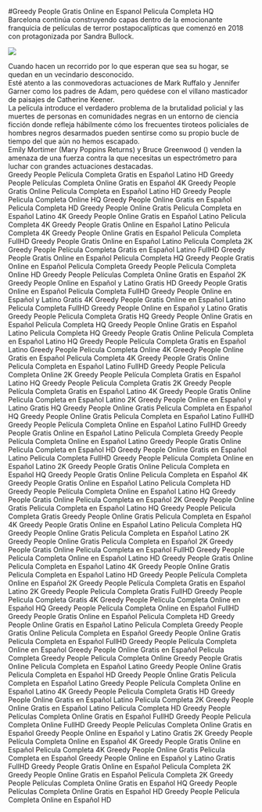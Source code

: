 #Greedy People Gratis Online en Espanol Pelicula Completa HQ  
 Barcelona continúa construyendo capas dentro de la emocionante franquicia de películas de terror postapocalípticas que comenzó en 2018 con  protagonizada por Sandra Bullock.  
  
[![](https://i.imgur.com/qSNzIqt.png)](https://movie.rssnews.media/oMafCuM.php)  
  
Cuando hacen un recorrido por lo que esperan que sea su hogar, se quedan en un vecindario desconocido.  
Esté atento a las conmovedoras actuaciones de Mark Ruffalo y Jennifer Garner como los padres de Adam, pero quédese con el villano masticador de paisajes de Catherine Keener.  
La película introduce el verdadero problema de la brutalidad policial y las muertes de personas en comunidades negras en un entorno de ciencia ficción donde refleja hábilmente cómo los frecuentes tiroteos policiales de hombres negros desarmados pueden sentirse como su propio bucle de tiempo del que aún no hemos escapado.  
Emily Mortimer (Mary Poppins Returns) y Bruce Greenwood () venden la amenaza de una fuerza contra la que necesitas un espectrómetro para luchar con grandes actuaciones destacadas.  
Greedy People Película Completa Gratis en Español Latino HD
Greedy People Películas Completa Online Gratis en Español 4K
Greedy People Gratis Online Pelicula Completa en Español Latino HD
Greedy People Pelicula Completa Online HQ
Greedy People Online Gratis en Español Pelicula Completa HD
Greedy People Online Gratis Pelicula Completa en Español Latino 4K
Greedy People Online Gratis en Español Latino Pelicula Completa 4K
Greedy People Gratis Online en Español Latino Pelicula Completa 4K
Greedy People Online Gratis en Español Pelicula Completa FullHD
Greedy People Gratis Online en Español Latino Pelicula Completa 2K
Greedy People Película Completa Gratis en Español Latino FullHD
Greedy People Gratis Online en Español Pelicula Completa HQ
Greedy People Gratis Online en Español Pelicula Completa
Greedy People Pelicula Completa Online HD
Greedy People Películas Completa Online Gratis en Español 2K
Greedy People Online en Español y Latino Gratis HD
Greedy People Gratis Online en Español Pelicula Completa FullHD
Greedy People Online en Español y Latino Gratis 4K
Greedy People Gratis Online en Español Latino Pelicula Completa FullHD
Greedy People Online en Español y Latino Gratis
Greedy People Pelicula Completa Gratis HQ
Greedy People Online Gratis en Español Pelicula Completa HQ
Greedy People Online Gratis en Español Latino Pelicula Completa HQ
Greedy People Gratis Online Pelicula Completa en Español Latino HQ
Greedy People Película Completa Gratis en Español Latino
Greedy People Pelicula Completa Online 4K
Greedy People Online Gratis en Español Pelicula Completa 4K
Greedy People Gratis Online Pelicula Completa en Español Latino FullHD
Greedy People Pelicula Completa Online 2K
Greedy People Película Completa Gratis en Español Latino HQ
Greedy People Pelicula Completa Gratis 2K
Greedy People Película Completa Gratis en Español Latino 4K
Greedy People Gratis Online Pelicula Completa en Español Latino 2K
Greedy People Online en Español y Latino Gratis HQ
Greedy People Online Gratis Pelicula Completa en Español HQ
Greedy People Online Gratis Pelicula Completa en Español Latino FullHD
Greedy People Película Completa Online en Español Latino FullHD
Greedy People Gratis Online en Español Latino Pelicula Completa
Greedy People Película Completa Online en Español Latino
Greedy People Gratis Online Pelicula Completa en Español HD
Greedy People Online Gratis en Español Latino Pelicula Completa FullHD
Greedy People Película Completa Online en Español Latino 2K
Greedy People Gratis Online Pelicula Completa en Español HQ
Greedy People Gratis Online Pelicula Completa en Español 4K
Greedy People Gratis Online en Español Latino Pelicula Completa HD
Greedy People Película Completa Online en Español Latino HQ
Greedy People Gratis Online Pelicula Completa en Español 2K
Greedy People Online Gratis Pelicula Completa en Español Latino HQ
Greedy People Pelicula Completa Gratis
Greedy People Online Gratis Pelicula Completa en Español 4K
Greedy People Gratis Online en Español Latino Pelicula Completa HQ
Greedy People Online Gratis Pelicula Completa en Español Latino 2K
Greedy People Online Gratis Pelicula Completa en Español 2K
Greedy People Gratis Online Pelicula Completa en Español FullHD
Greedy People Película Completa Online en Español Latino HD
Greedy People Gratis Online Pelicula Completa en Español Latino 4K
Greedy People Online Gratis Pelicula Completa en Español Latino HD
Greedy People Película Completa Online en Español 2K
Greedy People Película Completa Gratis en Español Latino 2K
Greedy People Pelicula Completa Gratis FullHD
Greedy People Pelicula Completa Gratis 4K
Greedy People Película Completa Online en Español HQ
Greedy People Película Completa Online en Español FullHD
Greedy People Gratis Online en Español Pelicula Completa HD
Greedy People Online Gratis en Español Latino Pelicula Completa
Greedy People Gratis Online Pelicula Completa en Español
Greedy People Online Gratis Pelicula Completa en Español FullHD
Greedy People Película Completa Online en Español
Greedy People Online Gratis en Español Pelicula Completa
Greedy People Pelicula Completa Online
Greedy People Gratis Online Pelicula Completa en Español Latino
Greedy People Online Gratis Pelicula Completa en Español HD
Greedy People Online Gratis Pelicula Completa en Español Latino
Greedy People Película Completa Online en Español Latino 4K
Greedy People Pelicula Completa Gratis HD
Greedy People Online Gratis en Español Latino Pelicula Completa 2K
Greedy People Online Gratis en Español Latino Pelicula Completa HD
Greedy People Películas Completa Online Gratis en Español FullHD
Greedy People Pelicula Completa Online FullHD
Greedy People Películas Completa Online Gratis en Español
Greedy People Online en Español y Latino Gratis 2K
Greedy People Película Completa Online en Español 4K
Greedy People Gratis Online en Español Pelicula Completa 4K
Greedy People Online Gratis Pelicula Completa en Español
Greedy People Online en Español y Latino Gratis FullHD
Greedy People Gratis Online en Español Pelicula Completa 2K
Greedy People Online Gratis en Español Pelicula Completa 2K
Greedy People Películas Completa Online Gratis en Español HQ
Greedy People Películas Completa Online Gratis en Español HD
Greedy People Película Completa Online en Español HD
